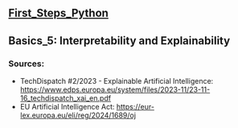 ## [First_Steps_Python](https://github.com/asofcs/First_Steps_Python)

## Basics_5: Interpretability and Explainability
### Sources:
- TechDispatch #2/2023 - Explainable Artificial Intelligence: https://www.edps.europa.eu/system/files/2023-11/23-11-16_techdispatch_xai_en.pdf
- EU Artificial Intelligence Act: https://eur-lex.europa.eu/eli/reg/2024/1689/oj
